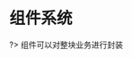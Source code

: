 # 组件系统

?> 组件可以对整块业务进行封装

<vuep template="#example"></vuep>

<script v-pre type="text/x-template" id="example">
<template>
  <div>
  	<user-info :user="user" />
  </div>
</template>

<script>
module.exports = {
  components: {
    'user-info': {
      template: '<p>{{ user.name}}<br/>{{ user.age }}</p>',
      props: ['user']	
    }
  },
  data(){
    return {
      user: {
        name: '姓名',
        age: '18'
      }
    }
  }
}
</script>
</script>
